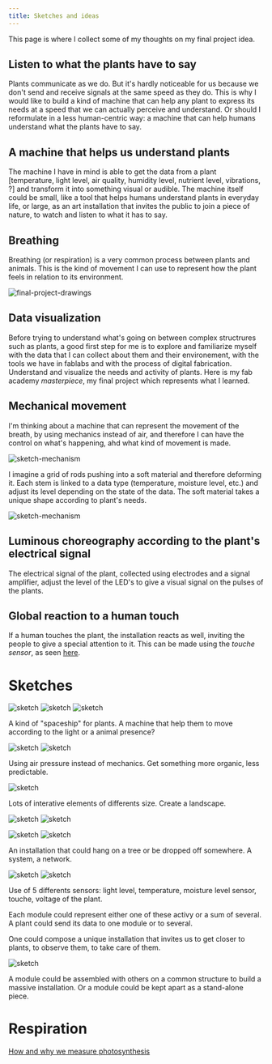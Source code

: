 ```yaml
---
title: Sketches and ideas
---
```


This page is where I collect some of my thoughts on my final project idea.

## Listen to what the plants have to say

Plants communicate as we do. But it's hardly noticeable for us because we don't send and receive signals at the same speed as they do. This is why I would like to build a kind of machine that can help any plant to express its needs at a speed that we can actually perceive and understand. Or should I reformulate in a less human-centric way: a machine that can help humans understand what the plants have to say.

## A machine that helps us understand plants

The machine I have in mind is able to get the data from a plant [temperature, light level, air quality, humidity level, nutrient level, vibrations, ?] and transform it into something visual or audible. The machine itself could be small, like a tool that helps humans understand plants in everyday life, or large, as an art installation that invites the public to join a piece of nature, to watch and listen to what it has to say.

## Breathing

Breathing (or respiration) is a very common process between plants and animals. This is the kind of movement I can use to represent how the plant feels in relation to its environment.

![final-project-drawings](final-project-drawings.png)


## Data visualization

Before trying to understand what's going on between complex structrures such as plants, a good first step for me is to explore and familiarize myself with the data that I can collect about them and their environement, with the tools we have in fablabs and with the process of digital fabrication. Understand and visualize the needs and activity of plants. Here is my fab academy *masterpiece*, my final project which represents what I learned.

## Mechanical movement

I'm thinking about a machine that can represent the movement of the breath, by using mechanics instead of air, and therefore I can have the control on what's happening, ahd what kind of movement is made.

![sketch-mechanism](sketch-general.jpg)

I imagine a grid of rods pushing into a soft material and therefore deforming it. Each stem is linked to a data type (temperature, moisture level, etc.) and adjust its level depending on the state of the data. The soft material takes a unique shape according to plant's needs.

![sketch-mechanism](sketch-mechanism.jpg)

## Luminous choreography according to the plant's electrical signal

The electrical signal of the plant, collected using electrodes and a signal amplifier, adjust the level of the LED's to give a visual signal on the pulses of the
plants.

## Global reaction to a human touch

If a human touches the plant, the installation reacts as well, inviting the people to give a special attention to it. This can be made using the *touche sensor*, as seen [here](https://www.instructables.com/id/Touche-for-Arduino-Advanced-touch-sensing/).


# Sketches

![sketch](sketch-002.jpg)
![sketch](sketch-001.jpg)
![sketch](sketch-003.jpg)

A kind of "spaceship" for plants. A machine that help them to move according to the light or a animal presence?

![sketch](sketch-004.jpg)
![sketch](sketch-005.jpg)

Using air pressure instead of mechanics. Get something more organic, less predictable.

![sketch](sketch-006.jpg)

Lots of interative elements of differents size. Create a landscape.

![sketch](sketch-007.jpg)
![sketch](sketch-008.jpg)


![sketch](sketch-009.jpg)
![sketch](sketch-010.jpg)


An installation that could hang on a tree or be dropped off somewhere. A system,
a network.

![sketch](sketch-011.jpg)
![sketch](sketch-012.jpg)

Use  of 5 differents sensors: light level, temperature, moisture level sensor,
touche, voltage of the plant.

Each module could represent either one of these activy or a sum of several. A
plant could send its data to one module or to several.

One could compose a
unique installation that invites us to get closer to plants, to observe them, to take care of them.

![sketch](sketch-013.jpg)

A module could be assembled with others on a common structure to build a massive
installation. Or a module could be kept apart as a stand-alone piece.

# Respiration

[How and why we measure photosynthesis](https://www.youtube.com/watch?v=PlEzyZadA90)
